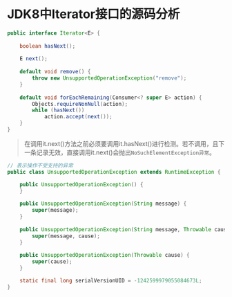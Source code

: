 # JDK8中Iterator接口的源码分析

```java
public interface Iterator<E> {
    
    boolean hasNext();
    
    E next();
    
    default void remove() {
        throw new UnsupportedOperationException("remove");
    }
    
    default void forEachRemaining(Consumer<? super E> action) {
        Objects.requireNonNull(action);
        while (hasNext())
            action.accept(next());
    }
}
```

> 在调用it.next()方法之前必须要调用it.hasNext()进行检测。若不调用，且下一条记录无效，直接调用it.next()会抛出`NoSuchElementException异常`。

```java
// 表示操作不受支持的异常
public class UnsupportedOperationException extends RuntimeException {

    public UnsupportedOperationException() {
    }
    
    public UnsupportedOperationException(String message) {
        super(message);
    }
    
    public UnsupportedOperationException(String message, Throwable cause) {
        super(message, cause);
    }
    
    public UnsupportedOperationException(Throwable cause) {
        super(cause);
    }

    static final long serialVersionUID = -1242599979055084673L;
}
```





